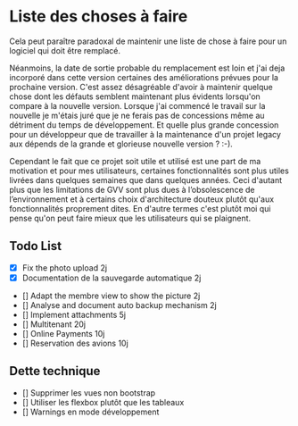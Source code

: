 # Liste des choses à faire

Cela peut paraître paradoxal de maintenir une liste de chose à faire pour un logiciel qui doit être remplacé.

Néanmoins, la date de sortie probable du remplacement est loin et j'ai deja incorporé dans cette version certaines des améliorations prévues pour la prochaine version. C'est assez désagréable d'avoir à maintenir quelque chose dont les défauts semblent maintenant plus évidents lorsqu'on compare à la nouvelle version. Lorsque j'ai commencé le travail sur la nouvelle je m'étais juré que je ne ferais pas de concessions même au détriment du temps de développement. Et quelle plus grande concession pour un développeur que de travailler à la maintenance d'un projet legacy aux dépends de la grande et glorieuse nouvelle version ? :-).

Cependant le fait que ce projet soit utile et utilisé est une part de ma motivation et pour mes utilisateurs, certaines fonctionnalités sont plus utiles livrées dans quelques semaines que dans quelques années. Ceci d'autant plus que les limitations de GVV sont plus dues à l’obsolescence de l’environnement et à certains choix d'architecture douteux plutôt qu'aux fonctionnalités proprement dites. En d'autre termes c'est plutôt moi qui pense qu'on peut faire mieux que les utilisateurs qui se plaignent. 

## Todo List

* [x] Fix the photo upload                                   2j
* [x] Documentation de la sauvegarde automatique             2j
* [] Adapt the membre view to show the picture               2j
* [] Analyse and document auto backup mechanism              2j
* [] Implement attachments                                   5j
* [] Multitenant                                             20j
* [] Online Payments                                         10j
* [] Reservation des avions                                  10j


## Dette technique

* [] Supprimer les vues non bootstrap
* [] Utiliser les flexbox plutôt que les tableaux
* [] Warnings en mode développement
